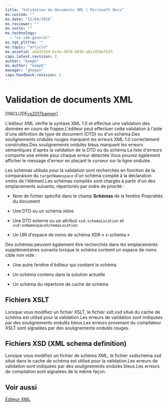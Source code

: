 ```yaml
---
title: "Validation de documents XML | Microsoft Docs"
ms.custom: ""
ms.date: "11/04/2016"
ms.reviewer: ""
ms.suite: ""
ms.technology: 
  - "vs-ide-general"
ms.tgt_pltfrm: ""
ms.topic: "article"
ms.assetid: abb353bd-6c4a-4978-b03b-a8c245bbfb55
caps.latest.revision: 2
author: "kempb"
ms.author: "kempb"
manager: "ghogen"
caps.handback.revision: 2
---
```

# Validation de documents XML
[!INCLUDE[vs2017banner](../code-quality/includes/vs2017banner.md)]

L'éditeur XML vérifie la syntaxe XML 1.0 et effectue une validation des données en cours de frappe.L'éditeur peut effectuer cette validation à l'aide d'une définition de type de document \(DTD\) ou d'un schéma.Des soulignements ondulés rouges marquent les erreurs XML 1.0 correctement construites.Des soulignements ondulés bleus marquent les erreurs sémantiques d'après la validation de la DTD ou du schéma.La liste d'erreurs comporte une entrée pour chaque erreur détectée.Vous pouvez également afficher le message d'erreur en plaçant le curseur sur la ligne ondulée.  
  
 Les schémas utilisés pour la validation sont recherchés en fonction de la comparaison du `targetNamespace` d'un schéma compilé à la déclaration xmlns de l'élément.Les schémas compilés sont chargés à partir d'un des emplacements suivants, répertoriés par ordre de priorité :  
  
-   Nom de fichier spécifié dans le champ **Schémas** de la fenêtre Propriétés du document  
  
-   Une DTD ou un schéma inline  
  
-   Une DTD externe ou un attribut `xsd:schemaLocation` et `xsd:noNamespaceSchemaLocation`  
  
-   Un URI d'espace de noms de schéma XDR « x\-schema »  
  
 Des schémas peuvent également être recherchés dans les emplacements supplémentaires suivants lorsque le schéma contient un espace de noms cible non vide :  
  
-   Une autre fenêtre d'éditeur qui contient le schéma  
  
-   Un schéma contenu dans la solution actuelle  
  
-   Un schéma du répertoire de cache de schéma  
  
## Fichiers XSLT  
 Lorsque vous modifiez un fichier XSLT, le fichier xslt.xsd situé du cache de schéma est utilisé pour la validation.Les erreurs de validation sont indiquées par des soulignements ondulés bleus.Les erreurs provenant du compilateur XSLT sont signalées par des soulignements ondulés rouges.  
  
## Fichiers XSD \(XML schema definition\)  
 Lorsque vous modifiez un fichier de schéma XML, le fichier xsdschema.xsd situé dans le cache de schéma est utilisé pour la validation.Les erreurs de validation sont indiquées par des soulignements ondulés bleus.Les erreurs de compilation sont signalées de la même façon.  
  
## Voir aussi  
 [Éditeur XML](../xml-tools/xml-editor.md)